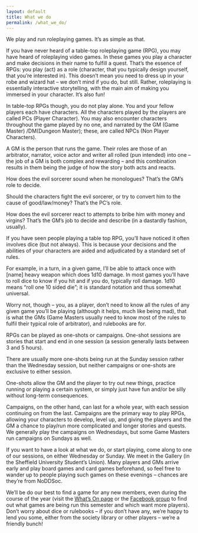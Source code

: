 ```yaml
---
layout: default
title: What we do
permalink: /what_we_do/
---
```


We play and run roleplaying games. It’s as simple as that.

If you have never heard of a table-top roleplaying game (RPG), you may have heard of roleplaying video games. In these games you play a character and make decisions in their name to fulfill a quest.
That’s the essence of RPGs: you play (act) as a role (character, that you typically design yourself, that you’re interested in). This doesn’t mean you need to dress up in your robe and wizard hat – we don’t mind if you do, but still. Rather, roleplaying is essentially interactive storytelling, with the main aim of making you immersed in your character. It’s also fun!

In table-top RPGs though, you do not play alone. You and your fellow players each have characters. All the characters played by the players are called PCs (Player Character). You may also encounter characters throughout the game played by no one, and narrated by the GM (Game Master) /DM(Dungeon Master); these, are called NPCs (Non Player Characters).

A GM is the person that runs the game. Their roles are those of an arbitrator, narrator, voice actor and writer all rolled (pun intended) into one – the job of a GM is both complex and rewarding – and this combination results in them being the judge of how the story both acts and reacts.

How does the evil sorcerer sound when he monologues? That’s the GM’s role to decide.

Should the characters fight the evil sorcerer, or try to convert him to the cause of good/law/money? That’s the PC’s role.

How does the evil sorcerer react to attempts to bribe him with money and virgins? That’s the GM’s job to decide and describe (in a dastardly fashion, usually).

If you have seen people playing a table top RPG, you’ll have noticed it often involves dice (but not always). This is because your decisions and the abilities of your characters are aided and adjudicated by a standard set of rules.

For example, in a turn, in a given game, I’ll be able to attack once with [name] heavy weapon which does 1d10 damage. In most games you’ll have to roll dice to know if you hit and if you do, typically roll damage. 1d10 means “roll one 10 sided die”; it is standard notation and thus somewhat universal.

Worry not, though – you, as a player, don’t need to know all the rules of any given game you’ll be playing (although it helps, much like being mad), that is what the GMs (Game Masters usually need to know most of the rules to fulfil their typical role of arbitrator), and rulebooks are for.

RPGs can be played as one-shots or campaigns. One-shot sessions are stories that start and end in one session (a session generally lasts between 3 and 5 hours).

There are usually more one-shots being run at the Sunday session rather than the Wednesday session, but neither campaigns or one-shots are exclusive to either session.

One-shots allow the GM and the player to try out new things, practice running or playing a certain system, or simply just have fun and/or be silly without long-term consequences.

Campaigns, on the other hand, can last for a whole year, with each session continuing on from the last. Campaigns are the primary way to play RPGs, allowing your characters to develop, level up, and giving the players and the GM a chance to play/run more complicated and longer stories and quests. We generally play the campaigns on Wednesdays, but some Game Masters run campaigns on Sundays as well.

If you want to have a look at what we do, or start playing, come along to one of our sessions, on either Wednesday or Sunday. We meet in the Gallery (in the Sheffield University Student’s Union). Many players and GMs arrive early and play board games and card games beforehand, so feel free to wander up to people playing such games on these evenings – chances are they’re from NoDDSoc.

We’ll be do our best to find a game for any new members, even during the course of the year (visit the [What’s On page](/) or the [Facebook group](https://www.facebook.com/groups/173390986083361/) to find out what games are being run this semester and which want more players). Don’t worry about dice or rulebooks – if you don’t have any, we’re happy to lend you some, either from the society library or other players – we’re a friendly bunch!
